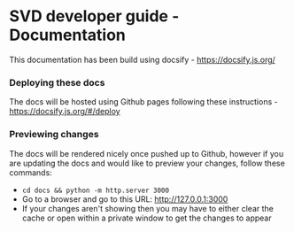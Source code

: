 # SVD developer guide - Documentation

This documentation has been build using docsify - https://docsify.js.org/

### Deploying these docs

The docs will be hosted using Github pages following these instructions - https://docsify.js.org/#/deploy

### Previewing changes

The docs will be rendered nicely once pushed up to Github, however if you are updating the docs and would like to preview your changes, follow these commands:

- `cd docs && python -m http.server 3000`
- Go to a browser and go to this URL: http://127.0.0.1:3000
- If your changes aren't showing then you may have to either clear the cache or open within a private window to get the changes to appear
